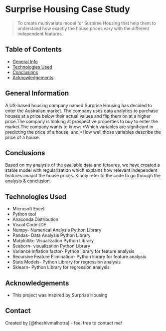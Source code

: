 # Surprise Housing Case Study
> To create multivariate model for Surpirse Housing that help them to understand how exactly the house prices vary with the different independent features.
## Table of Contents
* [General Info](#general-information)
* [Technologies Used](#technologies-used)
* [Conclusions](#conclusions)
* [Acknowledgements](#acknowledgements)

<!-- You can include any other section that is pertinent to your problem -->

## General Information
A US-based housing company named Surprise Housing has decided to enter the Australian market. The company uses data analytics to purchase houses at a price below their actual values and flip them on at a higher price.The company is looking at prospective properties to buy to enter the market.The company wants to know:
*Which variables are significant in predicting the price of a house, and
*How well those variables describe the price of a house.


<!-- You don't have to answer all the questions - just the ones relevant to your project. -->

## Conclusions
Based on my analysis of the available data and fetaures, we have created a stable model with regularization which explains how relevant independent features imapct the house prices. Kindly refer to the code to go through the analysis & conclusion.

<!-- You don't have to answer all the questions - just the ones relevant to your project. -->


## Technologies Used
* Microsoft Excel<br />
* Python tool<br />
* Anaconda Distribution<br />
* Visual Code-IDE<br />
* Numpy- Numerical Analysis Python Library<br />
* Pandas- Data Analysis Python Library<br />
* Matplotlib- Visualization Python Library<br />
* Seaborn- visualization Python Library<br />
* Variance inflation factor- Python library for feature analysis<br />
* Recursive Feature Elimination- Python library for feature analysis<br />
* Stats Models- Python Library for regression analysis<br />
* Sklearn- Python Library for regression analysis<br />

<!-- As the libraries versions keep on changing, it is recommended to mention the version of library used in this project -->

## Acknowledgements
- This project was inspired by Surprise Housing<br />


## Contact
Created by [@theshivmalhotra] - feel free to contact me!


<!-- Optional -->
<!-- ## License -->
<!-- This project is open source and available under the [... License](). -->

<!-- You don't have to include all sections - just the one's relevant to your project -->